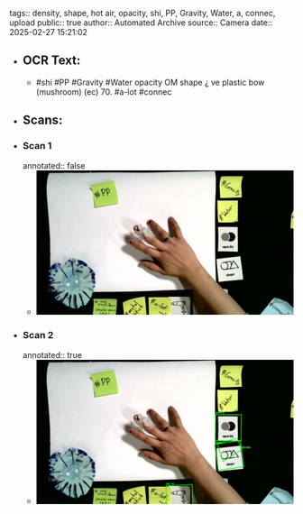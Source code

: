 tags:: density, shape, hot air, opacity, shi, PP, Gravity, Water, a, connec, upload
public:: true
author:: Automated Archive
source:: Camera
date:: 2025-02-27 15:21:02

- ## OCR Text:
	- #shi
	  #PP
	  #Gravity
	  #Water
	  opacity
	  OM
	  shape
	  ¿ ve
	  plastic bow
	  (mushroom)
	  (ec)
	  70.
	  #a-lot
	  #connec
- ## Scans:
- ### Scan 1
  annotated:: false
	- ![./assets/scans/2025-02-27T15-21-01-9978.jpg](./assets/scans/2025-02-27T15-21-01-9978.jpg)
- ### Scan 2
  annotated:: true
	- ![./assets/scans/2025-02-27T15-21-02-0225.jpg](./assets/scans/2025-02-27T15-21-02-0225.jpg)
